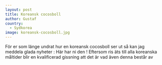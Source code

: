 ```yaml
---
layout: post
title: Koreansk cocosboll
author: Gustaf
country: 
  - Sydkorea
image: koreansk-cocosboll.jpg
---
```


För er som länge undrat hur en koreansk cocosboll ser ut så kan jag meddela glada nyheter : Här har ni den ! Eftersom ris äts till alla koreanska måltider blir en kvalificerad gissning att det är vad även denna består av